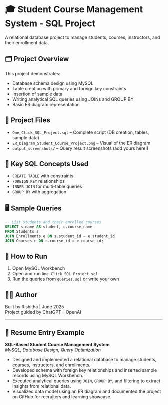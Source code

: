 # 🎓 Student Course Management System - SQL Project

A relational database project to manage students, courses, instructors, and their enrollment data.

## 🗂️ Project Overview

This project demonstrates:
- Database schema design using MySQL
- Table creation with primary and foreign key constraints
- Insertion of sample data
- Writing analytical SQL queries using JOINs and GROUP BY
- Basic ER diagram representation

## 📁 Project Files

- `One_Click_SQL_Project.sql` – Complete script (DB creation, tables, sample data)
- `ER_Diagram_Student_Course_Project.png` – Visual of the ER diagram
- `output_screenshots/` – Query result screenshots (add yours here!)

## 🧠 Key SQL Concepts Used

- `CREATE TABLE` with constraints
- `FOREIGN KEY` relationships
- `INNER JOIN` for multi-table queries
- `GROUP BY` with aggregation

## 🖥️ Sample Queries

```sql
-- List students and their enrolled courses
SELECT s.name AS student, c.course_name
FROM Students s
JOIN Enrollments e ON s.student_id = e.student_id
JOIN Courses c ON c.course_id = e.course_id;
```

## 📌 How to Run

1. Open MySQL Workbench
2. Open and run `One_Click_SQL_Project.sql`
3. Run the queries from `queries.sql` or write your own

## 👩‍💻 Author

Built by Rishitha | June 2025  
Project guided by ChatGPT – OpenAI

---

## 📄 Resume Entry Example

**SQL-Based Student Course Management System**  
*MySQL, Database Design, Query Optimization*

- Designed and implemented a relational database to manage students, courses, instructors, and enrollments.
- Developed schema with foreign key relationships and inserted sample records using MySQL Workbench.
- Executed analytical queries using `JOIN`, `GROUP BY`, and filtering to extract insights from relational data.
- Visualized data model using an ER diagram and documented the project on GitHub for recruiters and learning showcase.
